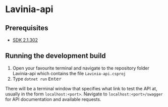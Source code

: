 # Lavinia-api
## Prerequisites
* [SDK 2.1.302](https://www.microsoft.com/net/download/dotnet-core/2.1)
## Running the development build
1. Open your favourite terminal and navigate to the repository folder Lavinia-api which contains the file `Lavinia-api.csproj`
2. Type `dotnet run` <kbd>Enter</kbd>

There will be a terminal window that specifies what link to test the API at, usually in the form `localhost:<port>`. Navigate to `localhost:<port>/swagger` for API documentation and available requests.
